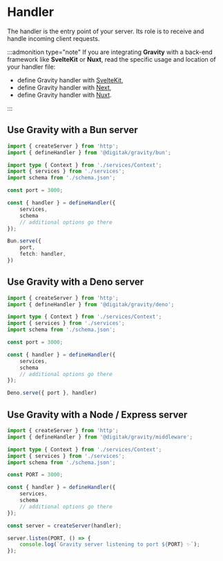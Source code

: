 # Handler

The handler is the entry point of your server. Its role is to receive and handle incoming client requests.

:::admonition type="note"
If you are integrating **Gravity** with a back-end framework like **SvelteKit** or **Nuxt**, read the specific usage and location of your handler file:

- define Gravity handler with [SvelteKit](/docs/frameworks/svelte-kit),
- define Gravity handler with [Next](/docs/frameworks/next),
- define Gravity handler with [Nuxt](/docs/frameworks/nuxt).

:::



## Use Gravity with a Bun server

```typescript
import { createServer } from 'http';
import { defineHandler } from '@digitak/gravity/bun';

import type { Context } from './services/Context';
import { services } from './services';
import schema from './schema.json';

const port = 3000;

const { handler } = defineHandler({
	services,
	schema
	// additional options go there
});

Bun.serve({
	port,
	fetch: handler,
})
```

## Use Gravity with a Deno server

```typescript
import { createServer } from 'http';
import { defineHandler } from '@digitak/gravity/deno';

import type { Context } from './services/Context';
import { services } from './services';
import schema from './schema.json';

const port = 3000;

const { handler } = defineHandler({
	services,
	schema
	// additional options go there
});

Deno.serve({ port }, handler)
```

## Use Gravity with a Node / Express server

```typescript
import { createServer } from 'http';
import { defineHandler } from '@digitak/gravity/middleware';

import type { Context } from './services/Context';
import { services } from './services';
import schema from './schema.json';

const PORT = 3000;

const { handler } = defineHandler({
	services,
	schema
	// additional options go there
});

const server = createServer(handler);

server.listen(PORT, () => {
	console.log(`Gravity server listening to port ${PORT} ✨`);
});
```
